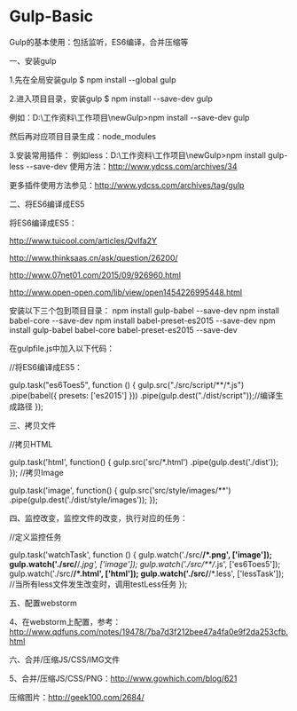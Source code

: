 # Gulp-Basic
Gulp的基本使用：包括监听，ES6编译，合并压缩等

一、安装gulp

1.先在全局安装gulp
$ npm install --global gulp

2.进入项目目录，安装gulp
$ npm install --save-dev gulp

例如：D:\工作资料\工作项目\newGulp>npm install --save-dev gulp

然后再对应项目目录生成：node_modules

3.安装常用插件：
例如less：D:\工作资料\工作项目\newGulp>npm install gulp-less --save-dev
使用方法：http://www.ydcss.com/archives/34

更多插件使用方法参见：http://www.ydcss.com/archives/tag/gulp


二、将ES6编译成ES5

将ES6编译成ES5：

http://www.tuicool.com/articles/QvIfa2Y

http://www.thinksaas.cn/ask/question/26200/

http://www.07net01.com/2015/09/926960.html

http://www.open-open.com/lib/view/open1454226995448.html


安装以下三个包到项目目录：
npm install gulp-babel --save-dev
npm install babel-core --save-dev
npm install babel-preset-es2015 --save-dev
npm install gulp-babel babel-core babel-preset-es2015 --save-dev


在gulpfile.js中加入以下代码：

//将ES6编译成ES5：

gulp.task("es6Toes5", function () {
    gulp.src("./src/script/**/*.js")
        .pipe(babel({
            presets: ['es2015']
        }))
        .pipe(gulp.dest("./dist/script"));//编译生成路径
});

三、拷贝文件

//拷贝HTML

gulp.task('html', function() {
    gulp.src('src/*.html')
        .pipe(gulp.dest('./dist'));
});
//拷贝Image

gulp.task('image', function() {
    gulp.src('src/style/images/**')
        .pipe(gulp.dest('./dist/style/images'));
});

四、监控改变，监控文件的改变，执行对应的任务：

//定义监控任务

gulp.task('watchTask', function () {
    gulp.watch('./src/**/*.png', ['image']);
    gulp.watch('./src/**/*.jpg', ['image']);
    gulp.watch('./src/**/*.js', ['es6Toes5']);
    gulp.watch('./src/**/*.html', ['html']);
    gulp.watch('./src/**/*.less', ['lessTask']); //当所有less文件发生改变时，调用testLess任务
});

五、配置webstorm

4、在webstorm上配置，参考：http://www.qdfuns.com/notes/19478/7ba7d3f212bee47a4fa0e9f2da253cfb.html

六、合并/压缩JS/CSS/IMG文件

5、合并/压缩JS/CSS/PNG：http://www.gowhich.com/blog/621

压缩图片：http://geek100.com/2684/

